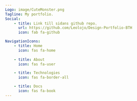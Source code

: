 ```yaml
---
Logo: image/CuteMonster.png
Tagline: My portfolio.
Social:
    - title: Link till sidans github repo.
      url: https://github.com/Leolojo/Design-Portfolio-BTH
      icon: fab fa-github

NavigationIcons:
    - title: Home
      icon: fas fa-home
      
    - title: About
      icon: fas fa-user

    - title: Technologies
      icon: fas fa-border-all

    - title: Docs
      icon: fas fa-book
---
```


